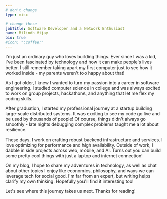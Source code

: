 ```yaml
---
# don't change
type: misc

# change these
jobTitle: Software Developer and a Network Enthusiast
name: Milindh Vijay
bio: true
#icon: ":coffee:"
---
```


I'm just an ordinary guy who loves building things. Ever since I was a kid, I've been fascinated by technology and how it can make people's lives better. I still remember taking apart my first computer just to see how it worked inside - my parents weren't too happy about that!

As I got older, I knew I wanted to turn my passion into a career in software engineering. I studied computer science in college and was always excited to work on group projects, hackathons, and anything that let me flex my coding skills.  

After graduation, I started my professional journey at a startup building large-scale distributed systems. It was exciting to see my code go live and be used by thousands of people! Of course, things didn't always go smoothly - late nights debugging complex problems taught me a lot about resilience.

These days, I work on crafting robust backend infrastructure and services. I love optimizing for performance and high availability. Outside of work, I dabble in side projects across web, mobile, and AI. Turns out you can build some pretty cool things with just a laptop and internet connection! 

On my blog, I hope to share my adventures in technology, as well as chat about other topics I enjoy like economics, philosophy, and ways we can leverage tech for social good. I'm far from an expert, but writing helps clarify my own thinking. Hopefully you'll find it interesting too!

Let's see where this journey takes us next. Thanks for reading!